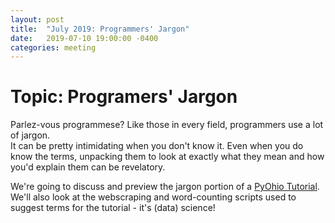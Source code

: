 ```yaml
---
layout: post
title:  "July 2019: Programmers' Jargon"
date:   2019-07-10 19:00:00 -0400
categories: meeting
---
```


# Topic: Programers' Jargon 

Parlez-vous programmese?  Like those in every field, programmers use a lot of jargon.  
It can be pretty intimidating when you don't know it.  Even when you do know the 
terms, unpacking them to look at exactly what they mean and how you'd explain them 
can be revelatory.

We're going to discuss and preview the jargon portion of a [PyOhio Tutorial](https://www.pyohio.org/2019/events/schedule/).
We'll also look at the webscraping and word-counting scripts used to suggest terms 
for the tutorial - it's (data) science!

